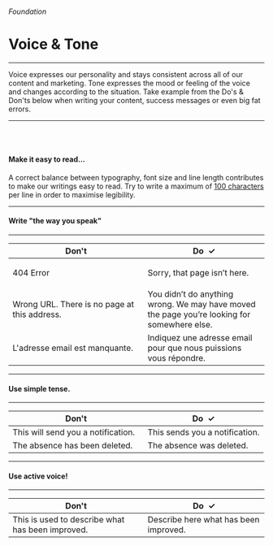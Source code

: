 <h6 class="is-uppercase has-text-weight-medium is-size-6 is-size-7-mobile">Foundation</h6>
<h1 class="title is-fam has-text-darkily-secondary is-size-2-mobile">Voice & Tone</h1>
<hr class="is-visible is-size-4">
<p class="subtitle is-family-secondary has-text-dark">
    <span class="has-text-weight-semibold">Voice</span> expresses our personality and stays consistent across all of our content and marketing. <span class="has-text-weight-semibold">Tone</span> expresses the mood or feeling of the voice and changes according to the situation.
    Take example from the Do's & Don'ts below when writing your content, success messages or even big fat errors.
</p>
<hr class="is-visible is-size-4"><br><br>

<h4 class="title is-family-primary"><strong>Make it easy to read...</strong></h4>

A correct balance between typography, font size and line length contributes to make our writings easy to read. 
Try to write a maximum of <u class="has-text-weight-semibold">100 characters</u> per line in order to maximise legibility.

<hr class="is-size-3">


<h4 class="title is-family-primary"><strong>Write "the way you speak"</strong></h4>
<hr class="is-size-7">
<div class="table-container">
    <table class="table is-fullwidth">
        <thead>
            <tr>
                <th style="width: 250px;"><span class="has-text-danger">Don't</th>
                <th><span class="has-text-success has-text-weight-bolder">Do &nbsp;✓</span></th>
            </tr>
        </thead>
        <tbody class="is-family-secondary">
            <tr>
                <td class="subtitle">404 Error</td>
                <td class="subtitle has-text-dark"><p>Sorry, that page isn’t here.</p></td>
            </tr>
            <tr>
                <td class="subtitle">Wrong URL. There is no page at this address.</td>
                <td class="subtitle has-text-dark">You didn’t do anything wrong. We may have moved the page you’re looking for somewhere else.</td>
            </tr>
            <tr>
                <td class="subtitle">L'adresse email est manquante.</td>
                <td class="subtitle has-text-dark">Indiquez une adresse email pour que nous puissions vous répondre.</td>
            </tr>
        </tbody>
    </table>
</div>

<hr class="is-size-3">

<h4 class="title is-family-primary"><strong>Use simple tense.</strong></h4>
<hr class="is-size-7">
<div class="table-container">
    <table class="table is-fullwidth">
        <thead>
            <tr>
                <th style="width: 250px;"><span class="has-text-danger">Don't</th>
                <th><span class="has-text-success has-text-weight-bolder">Do &nbsp;✓</span></th>
            </tr>
        </thead>
        <tbody class="is-family-secondary">
            <tr>
                <td class="subtitle">This will send you a notification.</td>
                <td class="subtitle has-text-dark">This sends you a notification.</td>
            </tr>
            <tr>
                <td class="subtitle">The absence has been deleted.</td>
                <td class="subtitle has-text-dark">The absence was deleted.</td>
            </tr>
        </tbody>
    </table>
</div>

<hr class="is-size-3">

<h4 class="title is-family-primary"><strong>Use active voice!</strong></h4>
<hr class="is-size-7">
<div class="table-container">
    <table class="table is-fullwidth">
        <thead>
            <tr>
                <th style="width: 250px;"><span class="has-text-danger">Don't</th>
                <th><span class="has-text-success has-text-weight-bolder">Do &nbsp;✓</span></th>
            </tr>
        </thead>
        <tbody class="is-family-secondary">
            <tr>
            <td class="subtitle">This is used to describe what has been improved.</td>
            <td class="subtitle has-text-dark">Describe here what has been improved.</td>
            </tr>
        </tbody>
    </table>
</div>